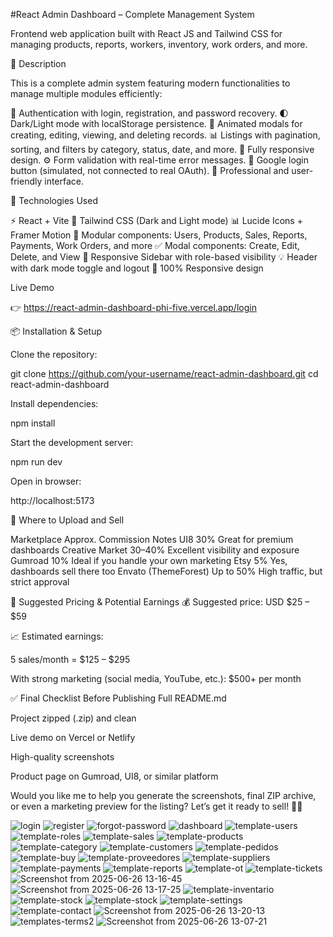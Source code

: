 #React Admin Dashboard – Complete Management System


Frontend web application built with React JS and Tailwind CSS for managing products, reports, workers, inventory, work orders, and more.

🧾 Description

This is a complete admin system featuring modern functionalities to manage multiple modules efficiently:

🔐 Authentication with login, registration, and password recovery.
🌓 Dark/Light mode with localStorage persistence.
💬 Animated modals for creating, editing, viewing, and deleting records.
📊 Listings with pagination, sorting, and filters by category, status, date, and more.
📱 Fully responsive design.
⚙️ Form validation with real-time error messages.
🔗 Google login button (simulated, not connected to real OAuth).
🎨 Professional and user-friendly interface.

🚀 Technologies Used

⚡ React + Vite
🎨 Tailwind CSS (Dark and Light mode)
📊 Lucide Icons + Framer Motion
🧠 Modular components: Users, Products, Sales, Reports, Payments, Work Orders, and more
✅ Modal components: Create, Edit, Delete, and View
🧱 Responsive Sidebar with role-based visibility
💡 Header with dark mode toggle and logout
📱 100% Responsive design

Live Demo

👉 https://react-admin-dashboard-phi-five.vercel.app/login

📦 Installation & Setup

Clone the repository:

git clone https://github.com/your-username/react-admin-dashboard.git
cd react-admin-dashboard

Install dependencies:

npm install

Start the development server:

npm run dev

Open in browser:

http://localhost:5173

🛒 Where to Upload and Sell

Marketplace	Approx. Commission	Notes
UI8	30%	Great for premium dashboards
Creative Market	30–40%	Excellent visibility and exposure
Gumroad	10%	Ideal if you handle your own marketing
Etsy	5%	Yes, dashboards sell there too
Envato (ThemeForest)	Up to 50%	High traffic, but strict approval

💸 Suggested Pricing & Potential Earnings
💰 Suggested price: USD $25 – $59

📈 Estimated earnings:

5 sales/month = $125 – $295

With strong marketing (social media, YouTube, etc.): $500+ per month

✅ Final Checklist Before Publishing
 Full README.md

 Project zipped (.zip) and clean

 Live demo on Vercel or Netlify

 High-quality screenshots

 Product page on Gumroad, UI8, or similar platform

Would you like me to help you generate the screenshots, final ZIP archive, or even a marketing preview for the listing? Let’s get it ready to sell! 🚀💼


![login](https://github.com/user-attachments/assets/6247a466-e4c5-4a69-b9e0-196b69089669)
![register](https://github.com/user-attachments/assets/4a0f7dea-0b9e-4af0-892c-8c3ef1cd17a9)
![forgot-password](https://github.com/user-attachments/assets/7ea165e9-05db-4353-b9f8-4625dec60be5)
![dashboard](https://github.com/user-attachments/assets/389ba0d7-07b7-4246-a803-425099aede52)
![template-users](https://github.com/user-attachments/assets/7da4a11f-b60d-4ebf-b471-01b8be31ad1f)
![template-roles](https://github.com/user-attachments/assets/af414be7-fc2a-45b6-a47e-7b49cdf102dd)
![template-sales](https://github.com/user-attachments/assets/2c2bd1f8-0f4b-4738-b36f-e745aa4638ae)
![template-products](https://github.com/user-attachments/assets/2c886cc7-632f-4f7f-968c-fb582818a673)
![template-category](https://github.com/user-attachments/assets/ca4856fb-2222-4ff8-8478-b788346ac497)
![template-customers](https://github.com/user-attachments/assets/97d17a50-0962-48c5-8c64-d9582028ae5b)
![template-pedidos](https://github.com/user-attachments/assets/ff757336-dde3-434a-b567-c7dc41326ad1)
![template-buy](https://github.com/user-attachments/assets/f21e765c-fb13-4fb2-afe0-a7137902cb8d)
![template-proveedores](https://github.com/user-attachments/assets/df7c1ec1-9ac1-4892-a527-1ac3f1343ed3)
![template-suppliers](https://github.com/user-attachments/assets/60b239ba-2321-486a-a801-5d04fc6af38a)
![template-payments](https://github.com/user-attachments/assets/9a3ec51e-6119-438a-b18a-8a3564b9ebe0)
![template-reports](https://github.com/user-attachments/assets/1a3e21af-dffb-4995-83d8-2fa85b9f6f2c)
![template-ot](https://github.com/user-attachments/assets/1a63b715-f78a-46be-b528-4d17c43b88ce)
![template-tickets](https://github.com/user-attachments/assets/9aa3311b-0720-4ac4-a3cb-dcbd2f2e2de0)
![Screenshot from 2025-06-26 13-16-45](https://github.com/user-attachments/assets/f990423a-1d93-4c97-9b2d-2aebc76f1d85)
![Screenshot from 2025-06-26 13-17-25](https://github.com/user-attachments/assets/a75f0ab6-a2d7-4313-8c3e-c1b8e1b02ebc)
![template-inventario](https://github.com/user-attachments/assets/6a9cf002-cfa7-4492-99b6-20ae5ec64a24)
![template-stock](https://github.com/user-attachments/assets/acd5f7a2-62fd-4dc4-aa78-4b44a7eec4a5)
![template-stock](https://github.com/user-attachments/assets/043780c3-19c9-4d48-bfc1-dc014b26aed1)
![template-settings](https://github.com/user-attachments/assets/c2ff1535-cb37-43fb-ae73-b6274ee36b17)
![template-contact](https://github.com/user-attachments/assets/8cfc0966-eaf2-4031-b38b-202e08126233)
![Screenshot from 2025-06-26 13-20-13](https://github.com/user-attachments/assets/07aeb077-b2ff-4f04-96ad-8e677e893d08)
![templates-terms2](https://github.com/user-attachments/assets/4b08efa1-2750-4dbe-904f-2070941c39b9)
![Screenshot from 2025-06-26 13-07-21](https://github.com/user-attachments/assets/67f64203-4198-483a-b13e-5b646d310e3e)









